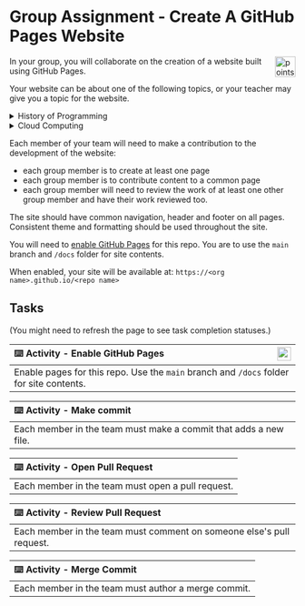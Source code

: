 # Group Assignment - Create A GitHub Pages Website

<img alt="points bar" align="right" height="36" src="../../blob/status/.github/activity-icons/points-bar.svg" />

In your group, you will collaborate on the creation of a website built using GitHub Pages.

Your website can be about one of the following topics, or your teacher may give you a topic for the website.

<details><summary>History of Programming</summary>
    
- Each group member should choose a different programming language and create a page that details the key characteristics of the language, its development history, and key influences on the language. Sources for each page should be cited.
- The site should include a 'timeline' page that each member contributes to. The 'timeline' page should have each programming language listed in the correct time-slot, linking to that language's page.

</details>

<details><summary>Cloud Computing</summary>

- Each group member should choose one of either: a key characteristics of cloud computing OR a service model used in cloud computing. They should create a page that describes the characteristic or service model they have chosen.
- The site should also include a 'cloud services' page that each member contributes to. This page should give an overview of the services offered by the major cloud providers, highlighting the key services offered per service type.

</details>

Each member of your team will need to make a contribution to the development of the website:
- each group member is to create at least one page
- each group member is to contribute content to a common page
- each group member will need to review the work of at least one other group member and have their work reviewed too.

The site should have common navigation, header and footer on all pages. Consistent theme and formatting should be used throughout the site.

You will need to [enable GitHub Pages](https://docs.github.com/en/pages/getting-started-with-github-pages/configuring-a-publishing-source-for-your-github-pages-site) for this repo. You are to use the `main` branch and `/docs` folder for site contents.

When enabled, your site will be available at: `https://<org name>.github.io/<repo name>`

## Tasks

(You might need to refresh the page to see task completion statuses.)

| <img alt="activity status" align="right" height="24" src="../../blob/status/.github/activity-icons/activity1.svg" /> :keyboard: Activity - Enable GitHub Pages |
|:---|
| Enable pages for this repo. Use the `main` branch and `/docs` folder for site contents. |

| :keyboard: Activity - Make commit |
|:---|
| Each member in the team must make a commit that adds a new file. |

| :keyboard: Activity - Open Pull Request |
|:---|
| Each member in the team must open a pull request. |

| :keyboard: Activity - Review Pull Request |
|:---|
| Each member in the team must comment on someone else's pull request. |

| :keyboard: Activity - Merge Commit |
|:---|
| Each member in the team must author a merge commit. |